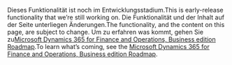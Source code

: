 <span data-ttu-id="56fba-101">Dieses Funktionalität ist noch im Entwicklungsstadium.</span><span class="sxs-lookup"><span data-stu-id="56fba-101">This is early-release functionality that we’re still working on.</span></span> <span data-ttu-id="56fba-102">Die Funktionalität und der Inhalt auf der Seite unterliegen Änderungen.</span><span class="sxs-lookup"><span data-stu-id="56fba-102">The functionality, and the content on this page, are subject to change.</span></span> <span data-ttu-id="56fba-103">Um zu erfahren was kommt, gehen Sie zu[Microsoft Dynamics 365 for Finance and Operations, Business edition Roadmap](https://go.microsoft.com/fwlink/?linkid=842139).</span><span class="sxs-lookup"><span data-stu-id="56fba-103">To learn what’s coming, see the [Microsoft Dynamics 365 for Finance and Operations, Business edition Roadmap](https://go.microsoft.com/fwlink/?linkid=842139).</span></span>
